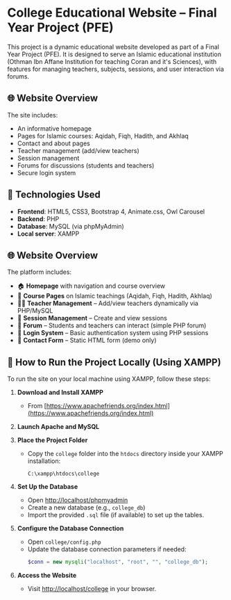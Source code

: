 # College Educational Website – Final Year Project (PFE)

This project is a dynamic educational website developed as part of a Final Year Project (PFE). It is designed to serve an Islamic educational institution (Othman Ibn Affane Institution for teaching Coran and it's Sciences), with features for managing teachers, subjects, sessions, and user interaction via forums.

## 🌐 Website Overview

The site includes:
- An informative homepage
- Pages for Islamic courses: Aqidah, Fiqh, Hadith, and Akhlaq
- Contact and about pages
- Teacher management (add/view teachers)
- Session management
- Forums for discussions (students and teachers)
- Secure login system

## 🧰 Technologies Used

- **Frontend**: HTML5, CSS3, Bootstrap 4, Animate.css, Owl Carousel
- **Backend**: PHP
- **Database**: MySQL (via phpMyAdmin)
- **Local server**: XAMPP

## 🌐 Website Overview

The platform includes:

- 🏠 **Homepage** with navigation and course overview
- 📖 **Course Pages** on Islamic teachings (Aqidah, Fiqh, Hadith, Akhlaq)
- 👩‍🏫 **Teacher Management** – Add/view teachers dynamically via PHP/MySQL
- 📅 **Session Management** – Create and view sessions
- 💬 **Forum** – Students and teachers can interact (simple PHP forum)
- 🔐 **Login System** – Basic authentication system using PHP sessions
- 📨 **Contact Form** – Static HTML form (demo only)


## 🚀 How to Run the Project Locally (Using XAMPP)

To run the site on your local machine using XAMPP, follow these steps:

1. **Download and Install XAMPP**
   - From [https://www.apachefriends.org/index.html](https://www.apachefriends.org/index.html)

2. **Launch Apache and MySQL**

3. **Place the Project Folder**
   - Copy the `college` folder into the `htdocs` directory inside your XAMPP installation:
     ```
     C:\xampp\htdocs\college
     ```

4. **Set Up the Database**
   - Open [http://localhost/phpmyadmin](http://localhost/phpmyadmin)
   - Create a new database (e.g., `college_db`)
   - Import the provided `.sql` file (if available) to set up the tables.

5. **Configure the Database Connection**
   - Open `college/config.php`
   - Update the database connection parameters if needed:
     ```php
     $conn = new mysqli("localhost", "root", "", "college_db");
     ```

6. **Access the Website**
   - Visit [http://localhost/college](http://localhost/college) in your browser.



